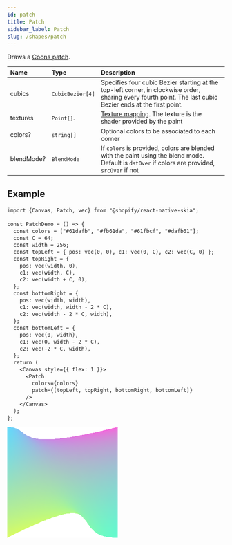 ```yaml
---
id: patch
title: Patch
sidebar_label: Patch
slug: /shapes/patch
---
```


Draws a [Coons patch](https://en.wikipedia.org/wiki/Coons_patch).

| Name      | Type      |  Description                                                  |
|:----------|:----------|:--------------------------------------------------------------|
| cubics | `CubicBezier[4]` | Specifies four cubic Bezier starting at the top-left corner, in clockwise order, sharing every fourth point. The last cubic Bezier ends at the first point. |
| textures   | `Point[]`.   | [Texture mapping](https://en.wikipedia.org/wiki/Texture_mapping). The texture is the shader provided by the paint |
| colors?    | `string[]`   | Optional colors to be associated to each corner |
| blendMode? | `BlendMode`  | If `colors` is provided, colors are blended with the paint using the blend mode. Default is `dstOver` if colors are provided, `srcOver` if not |

## Example

```tsx twoslash
import {Canvas, Patch, vec} from "@shopify/react-native-skia";

const PatchDemo = () => {
  const colors = ["#61dafb", "#fb61da", "#61fbcf", "#dafb61"];
  const C = 64;
  const width = 256;
  const topLeft = { pos: vec(0, 0), c1: vec(0, C), c2: vec(C, 0) };
  const topRight = {
    pos: vec(width, 0),
    c1: vec(width, C),
    c2: vec(width + C, 0),
  };
  const bottomRight = {
    pos: vec(width, width),
    c1: vec(width, width - 2 * C),
    c2: vec(width - 2 * C, width),
  };
  const bottomLeft = {
    pos: vec(0, width),
    c1: vec(0, width - 2 * C),
    c2: vec(-2 * C, width),
  };
  return (
    <Canvas style={{ flex: 1 }}>
      <Patch
        colors={colors}
        patch={[topLeft, topRight, bottomRight, bottomLeft]}
      />
    </Canvas>
  );
};
```

![SVG Notation](assets/patch/example1.png)